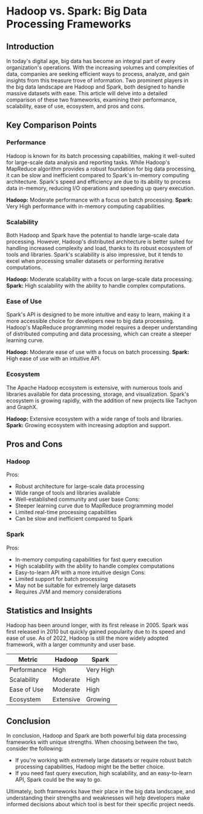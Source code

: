 # Hadoop vs. Spark: Big Data Processing Frameworks
## Introduction

In today's digital age, big data has become an integral part of every organization's operations. With the increasing volumes and complexities of data, companies are seeking efficient ways to process, analyze, and gain insights from this treasure trove of information. Two prominent players in the big data landscape are Hadoop and Spark, both designed to handle massive datasets with ease. This article will delve into a detailed comparison of these two frameworks, examining their performance, scalability, ease of use, ecosystem, and pros and cons.

## Key Comparison Points

### Performance
Hadoop is known for its batch processing capabilities, making it well-suited for large-scale data analysis and reporting tasks. While Hadoop's MapReduce algorithm provides a robust foundation for big data processing, it can be slow and inefficient compared to Spark's in-memory computing architecture. Spark's speed and efficiency are due to its ability to process data in-memory, reducing I/O operations and speeding up query execution.

**Hadoop:** Moderate performance with a focus on batch processing.
**Spark:** Very High performance with in-memory computing capabilities.

### Scalability
Both Hadoop and Spark have the potential to handle large-scale data processing. However, Hadoop's distributed architecture is better suited for handling increased complexity and load, thanks to its robust ecosystem of tools and libraries. Spark's scalability is also impressive, but it tends to excel when processing smaller datasets or performing iterative computations.

**Hadoop:** Moderate scalability with a focus on large-scale data processing.
**Spark:** High scalability with the ability to handle complex computations.

### Ease of Use
Spark's API is designed to be more intuitive and easy to learn, making it a more accessible choice for developers new to big data processing. Hadoop's MapReduce programming model requires a deeper understanding of distributed computing and data processing, which can create a steeper learning curve.

**Hadoop:** Moderate ease of use with a focus on batch processing.
**Spark:** High ease of use with an intuitive API.

### Ecosystem
The Apache Hadoop ecosystem is extensive, with numerous tools and libraries available for data processing, storage, and visualization. Spark's ecosystem is growing rapidly, with the addition of new projects like Tachyon and GraphX.

**Hadoop:** Extensive ecosystem with a wide range of tools and libraries.
**Spark:** Growing ecosystem with increasing adoption and support.

## Pros and Cons

### Hadoop
Pros:
* Robust architecture for large-scale data processing
* Wide range of tools and libraries available
* Well-established community and user base
Cons:
* Steeper learning curve due to MapReduce programming model
* Limited real-time processing capabilities
* Can be slow and inefficient compared to Spark

### Spark
Pros:
* In-memory computing capabilities for fast query execution
* High scalability with the ability to handle complex computations
* Easy-to-learn API with a more intuitive design
Cons:
* Limited support for batch processing
* May not be suitable for extremely large datasets
* Requires JVM and memory considerations

## Statistics and Insights

Hadoop has been around longer, with its first release in 2005. Spark was first released in 2010 but quickly gained popularity due to its speed and ease of use. As of 2022, Hadoop is still the more widely adopted framework, with a larger community and user base.

| Metric        | Hadoop       | Spark       |
|---------------|---------------|---------------|
| Performance   | High          | Very High     |
| Scalability   | Moderate      | High          |
| Ease of Use   | Moderate      | High          |
| Ecosystem     | Extensive     | Growing       |

## Conclusion

In conclusion, Hadoop and Spark are both powerful big data processing frameworks with unique strengths. When choosing between the two, consider the following:

* If you're working with extremely large datasets or require robust batch processing capabilities, Hadoop might be the better choice.
* If you need fast query execution, high scalability, and an easy-to-learn API, Spark could be the way to go.

Ultimately, both frameworks have their place in the big data landscape, and understanding their strengths and weaknesses will help developers make informed decisions about which tool is best for their specific project needs.